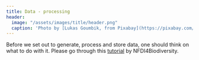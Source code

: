 ```yaml
---
title: Data - processing
header:
  image: "/assets/images/title/header.png"
  caption: 'Photo by [Lukas Goumbik, from Pixabay](https://pixabay.com/de/users/goumbik-3752482/?utm_source=link-attribution&utm_medium=referral&utm_campaign=image&utm_content=2055522){:target="_blank"}'
---
```


Before we set out to generate, process and store data, one should think on what to do with it. Please go through this [tutorial](https://ilias.uni-marburg.de/goto.php?target=pg_443261_3276691&client_id=UNIMR) by NFDI4Biodiversity.